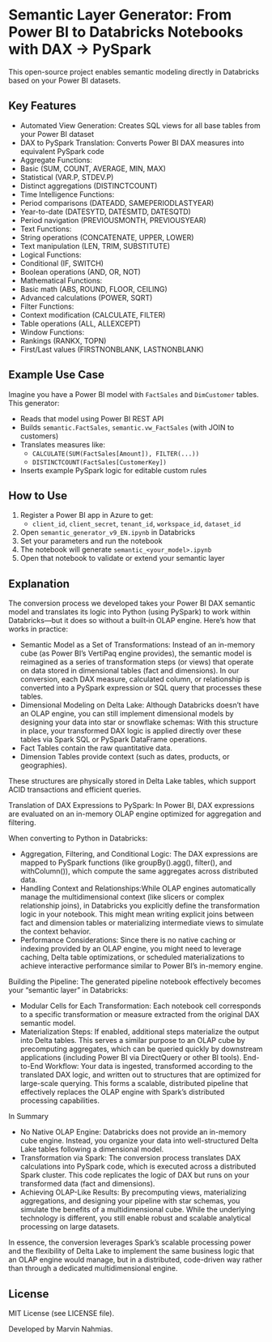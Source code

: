# Semantic Layer Generator: From Power BI to Databricks Notebooks with DAX → PySpark

This open-source project enables semantic modeling directly in Databricks based on your Power BI datasets.

## Key Features

- Automated View Generation: Creates SQL views for all base tables from your Power BI dataset
- DAX to PySpark Translation: Converts Power BI DAX measures into equivalent PySpark code
- Aggregate Functions:
 - Basic (SUM, COUNT, AVERAGE, MIN, MAX)
 - Statistical (VAR.P, STDEV.P)
 - Distinct aggregations (DISTINCTCOUNT)
- Time Intelligence Functions:
 - Period comparisons (DATEADD, SAMEPERIODLASTYEAR)
 - Year-to-date (DATESYTD, DATESMTD, DATESQTD)
 - Period navigation (PREVIOUSMONTH, PREVIOUSYEAR)
- Text Functions:
 - String operations (CONCATENATE, UPPER, LOWER)
 - Text manipulation (LEN, TRIM, SUBSTITUTE)
- Logical Functions:
 - Conditional (IF, SWITCH)
 - Boolean operations (AND, OR, NOT)
- Mathematical Functions:
 - Basic math (ABS, ROUND, FLOOR, CEILING)
 - Advanced calculations (POWER, SQRT)
- Filter Functions:
 - Context modification (CALCULATE, FILTER)
 - Table operations (ALL, ALLEXCEPT)
- Window Functions:
 - Rankings (RANKX, TOPN)
 - First/Last values (FIRSTNONBLANK, LASTNONBLANK)

## Example Use Case

Imagine you have a Power BI model with `FactSales` and `DimCustomer` tables. This generator:

- Reads that model using Power BI REST API
- Builds `semantic.FactSales`, `semantic.vw_FactSales` (with JOIN to customers)
- Translates measures like:
  - `CALCULATE(SUM(FactSales[Amount]), FILTER(...))`
  - `DISTINCTCOUNT(FactSales[CustomerKey])`
- Inserts example PySpark logic for editable custom rules

## How to Use

1. Register a Power BI app in Azure to get:
   - `client_id`, `client_secret`, `tenant_id`, `workspace_id`, `dataset_id`
2. Open `semantic_generator_v9_EN.ipynb` in Databricks
3. Set your parameters and run the notebook
4. The notebook will generate `semantic_<your_model>.ipynb`
5. Open that notebook to validate or extend your semantic layer

## Explanation

The conversion process we developed takes your Power BI DAX semantic model and translates its logic into Python (using PySpark) to work within Databricks—but it does so without a built‐in OLAP engine. 
Here’s how that works in practice:

- Semantic Model as a Set of Transformations: Instead of an in-memory cube (as Power BI’s VertiPaq engine provides), the semantic model is reimagined as a series of transformation steps (or views) that operate on data stored in dimensional tables (fact and dimensions). In our conversion, each DAX measure, calculated column, or relationship is converted into a PySpark expression or SQL query that processes these tables.
- Dimensional Modeling on Delta Lake: Although Databricks doesn’t have an OLAP engine, you can still implement dimensional models by designing your data into star or snowflake schemas: With this structure in place, your transformed DAX logic is applied directly over these tables via Spark SQL or PySpark DataFrame operations.
- Fact Tables contain the raw quantitative data.
- Dimension Tables provide context (such as dates, products, or geographies).

These structures are physically stored in Delta Lake tables, which support ACID transactions and efficient queries.

Translation of DAX Expressions to PySpark: In Power BI, DAX expressions are evaluated on an in-memory OLAP engine optimized for aggregation and filtering. 

When converting to Python in Databricks:
- Aggregation, Filtering, and Conditional Logic: The DAX expressions are mapped to PySpark functions (like groupBy().agg(), filter(), and withColumn()), which compute the same aggregates across distributed data.
- Handling Context and Relationships:While OLAP engines automatically manage the multidimensional context (like slicers or complex relationship joins), in Databricks you explicitly define the transformation logic in your notebook. This might mean writing explicit joins between fact and dimension tables or materializing intermediate views to simulate the context behavior.
- Performance Considerations: Since there is no native caching or indexing provided by an OLAP engine, you might need to leverage caching, Delta table optimizations, or scheduled materializations to achieve interactive performance similar to Power BI’s in-memory engine.

Building the Pipeline: The generated pipeline notebook effectively becomes your “semantic layer” in Databricks:
- Modular Cells for Each Transformation: Each notebook cell corresponds to a specific transformation or measure extracted from the original DAX semantic model.
- Materialization Steps: If enabled, additional steps materialize the output into Delta tables. This serves a similar purpose to an OLAP cube by precomputing aggregates, which can be queried quickly by downstream applications (including Power BI via DirectQuery or other BI tools).
End-to-End Workflow: Your data is ingested, transformed according to the translated DAX logic, and written out to structures that are optimized for large-scale querying. This forms a scalable, distributed pipeline that effectively replaces the OLAP engine with Spark’s distributed processing capabilities.

In Summary
- No Native OLAP Engine: Databricks does not provide an in-memory cube engine. Instead, you organize your data into well-structured Delta Lake tables following a dimensional model.
- Transformation via Spark: The conversion process translates DAX calculations into PySpark code, which is executed across a distributed Spark cluster. This code replicates the logic of DAX but runs on your transformed data (fact and dimensions).
- Achieving OLAP-Like Results: By precomputing views, materializing aggregations, and designing your pipeline with star schemas, you simulate the benefits of a multidimensional cube. While the underlying technology is different, you still enable robust and scalable analytical processing on large datasets.

In essence, the conversion leverages Spark’s scalable processing power and the flexibility of Delta Lake to implement the same business logic that an OLAP engine would manage, but in a distributed, code-driven way rather than through a dedicated multidimensional engine.

## License

MIT License (see LICENSE file).

Developed by Marvin Nahmias.
